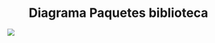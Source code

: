 <h1 align="center">Diagrama Paquetes biblioteca</h1>

<img src="https://github.com/DavidRiccio/Markdown/blob/main/DiagramaPaquetes/Biblioteca/img/ActivityDiagram1.png"></img>